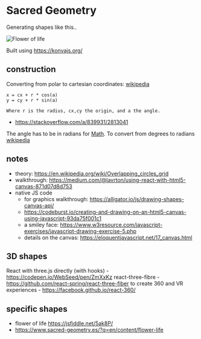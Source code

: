 # Sacred Geometry

Generating shapes like this..

![Flower of life](https://mensfellowship.net/wp-content/uploads/2014/11/ART400FlowerOfLife.jpg)

Built using https://konvajs.org/

## construction

Converting from polar to cartesian coordinates: [wikipedia](https://en.wikipedia.org/wiki/Polar_coordinate_system#Converting_between_polar_and_Cartesian_coordinates)

```
x = cx + r * cos(a)
y = cy + r * sin(a)

Where r is the radius, cx,cy the origin, and a the angle.
```

- https://stackoverflow.com/a/839931/2813041

The angle has to be in radians for [Math](https://developer.mozilla.org/en-US/docs/Web/JavaScript/Reference/Global_Objects/Math/sin). To convert from degrees to radians [wikipedia](https://en.wikipedia.org/wiki/Radian#Conversion_between_radians_and_degrees)

## notes

- theory: https://en.wikipedia.org/wiki/Overlapping_circles_grid
- walkthrough: https://medium.com/@lavrton/using-react-with-html5-canvas-871d07d8d753
- native JS code
  - for graphics walkthrough: https://alligator.io/js/drawing-shapes-canvas-api/
  - https://codeburst.io/creating-and-drawing-on-an-html5-canvas-using-javascript-93da75f001c1
  - a smiley face: https://www.w3resource.com/javascript-exercises/javascript-drawing-exercise-5.php
  - details on the canvas: https://eloquentjavascript.net/17_canvas.html

## 3D shapes

React with three.js directly (with hooks) - https://codepen.io/WebSeed/pen/ZmXxKz
react-three-fibre - https://github.com/react-spring/react-three-fiber
to create 360 and VR experiences - https://facebook.github.io/react-360/

## specific shapes

- flower of life https://jsfiddle.net/5ak8P/
- https://www.sacred-geometry.es/?q=en/content/flower-life
